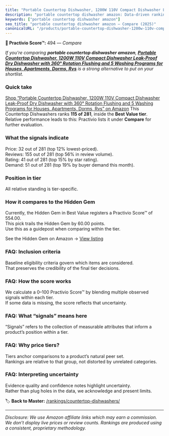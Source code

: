 ```yaml
---
title: "Portable Countertop Dishwasher, 1200W 110V Compact Dishwasher Leak-Proof Dry Dishwasher with 360° Rotation Flushing and 5 Washing Programs for Houses, Apartments, Dorms, Rvs"
description: "portable countertop dishwasher amazon: Data-driven ranking using the Practivio Score™. Positioned by quality, value, demand, findability, momentum."
keywords: ["portable countertop dishwasher amazon"]
seo_title: "portable countertop dishwasher amazon — Compare (2025)"
canonicalURL: "/products/portable-countertop-dishwasher-1200w-110v-compact-dishwasher-leak-proof-dry-dishwasher-with-360-rotation-flushing-and-5-washing-programs-for-houses-apartments-dorms-rvs-B0FMY46NQ8/"
---
```


**🛒 Practivio Score™:** 494 — _Compare_


*If you're comparing **portable countertop dishwasher amazon**, **[Portable Countertop Dishwasher, 1200W 110V Compact Dishwasher Leak-Proof Dry Dishwasher with 360° Rotation Flushing and 5 Washing Programs for Houses, Apartments, Dorms, Rvs](https://www.amazon.com/dp/B0FMY46NQ8?tag=practivio-20)** is a strong alternative to put on your shortlist.*
### Quick take
[Shop “Portable Countertop Dishwasher, 1200W 110V Compact Dishwasher Leak-Proof Dry Dishwasher with 360° Rotation Flushing and 5 Washing Programs for Houses, Apartments, Dorms, Rvs” on Amazon](https://www.amazon.com/dp/B0FMY46NQ8?tag=practivio-20)
This Countertop Dishwashers ranks **115 of 281**, inside the **Best Value tier**.  
Relative performance leads to this: Practivio lists it under **Compare** for further evaluation.

### What the signals indicate
Price: 32 out of 281 (top 12% lowest-priced).  
Reviews: 155 out of 281 (top 56% in review volume).  
Rating: 41 out of 281 (top 15% by star rating).  
Demand: 51 out of 281 (top 19% by buyer demand this month).

### Position in tier
All relative standing is tier-specific.

### How it compares to the Hidden Gem
Currently, the Hidden Gem in Best Value registers a Practivio Score™ of 554.00.  
This pick trails the Hidden Gem by 60.00 points.  
Use this as a guidepost when comparing within the tier.  

See the Hidden Gem on Amazon → [View listing](https://www.amazon.com/dp/B092DBTWCF?tag=practivio-20)

### FAQ: Inclusion criteria
Baseline eligibility criteria govern which items are considered.  
That preserves the credibility of the final tier decisions.

### FAQ: How the score works
We calculate a 0–100 Practivio Score™ by blending multiple observed signals within each tier.  
If some data is missing, the score reflects that uncertainty.

### FAQ: What “signals” means here
“Signals” refers to the collection of measurable attributes that inform a product’s position within a tier.

### FAQ: Why price tiers?
Tiers anchor comparisons to a product’s natural peer set.  
Rankings are relative to that group, not distorted by unrelated categories.

### FAQ: Interpreting uncertainty
Evidence quality and confidence notes highlight uncertainty.  
Rather than plug holes in the data, we acknowledge and present limits.

<!-- Missing template for Compare/CompareWithinPriceClass -->


🏷️ **Back to Master:** [/rankings/countertop-dishwashers/](/rankings/countertop-dishwashers/)

---
_Disclosure: We use Amazon affiliate links which may earn a commission. We don’t display live prices or review counts. Rankings are produced using a consistent, proprietary methodology._
